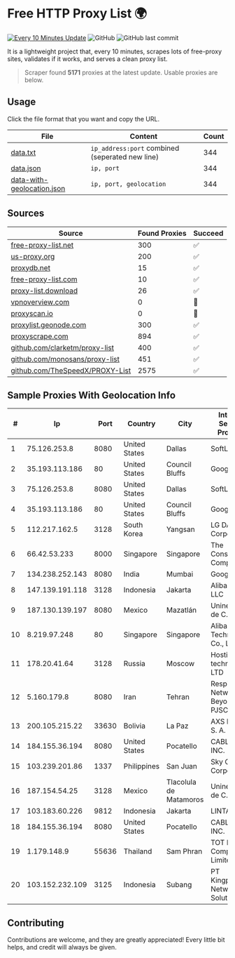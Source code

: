 
# Free HTTP Proxy List 🌍

[![Every 10 Minutes Update](https://github.com/mertguvencli/http-proxy-list/actions/workflows/main.yml/badge.svg?branch=main)](https://github.com/mertguvencli/http-proxy-list/actions/workflows/main.yml)
![GitHub](https://img.shields.io/github/license/mertguvencli/http-proxy-list)
![GitHub last commit](https://img.shields.io/github/last-commit/mertguvencli/http-proxy-list)

It is a lightweight project that, every 10 minutes, scrapes lots of free-proxy sites, validates if it works, and serves a clean proxy list.


> Scraper found **5171** proxies at the latest update. Usable proxies are below.

## Usage

Click the file format that you want and copy the URL.


|File|Content|Count|
|----|-------|-----|
|[data.txt](https://raw.githubusercontent.com/mertguvencli/http-proxy-list/main/proxy-list/data.txt)|`ip_address:port` combined (seperated new line)|344|
|[data.json](https://raw.githubusercontent.com/mertguvencli/http-proxy-list/main/proxy-list/data.json)|`ip, port`|344|
|[data-with-geolocation.json](https://raw.githubusercontent.com/mertguvencli/http-proxy-list/main/proxy-list/data-with-geolocation.json)|`ip, port, geolocation`|344|

## Sources

|Source|Found Proxies|Succeed|
|------|-------------|-------|
|[free-proxy-list.net](https://free-proxy-list.net)|300|✅|
|[us-proxy.org](https://www.us-proxy.org)|200|✅|
|[proxydb.net](http://proxydb.net)|15|✅|
|[free-proxy-list.com](https://free-proxy-list.com/?page=&port=&type%5B%5D=http&type%5B%5D=https&up_time=0&search=Search)|10|✅|
|[proxy-list.download](https://www.proxy-list.download/HTTP)|26|✅|
|[vpnoverview.com](https://vpnoverview.com/privacy/anonymous-browsing/free-proxy-servers)|0|🚫|
|[proxyscan.io](https://www.proxyscan.io)|0|🚫|
|[proxylist.geonode.com](https://proxylist.geonode.com/api/proxy-list?limit=300&page=1&sort_by=lastChecked&sort_type=desc&protocols=http,https)|300|✅|
|[proxyscrape.com](https://api.proxyscrape.com/v2/?request=displayproxies&protocol=http&timeout=10000&country=all&ssl=all&anonymity=all)|894|✅|
|[github.com/clarketm/proxy-list](https://raw.githubusercontent.com/clarketm/proxy-list/master/proxy-list-raw.txt)|400|✅|
|[github.com/monosans/proxy-list](https://raw.githubusercontent.com/monosans/proxy-list/main/proxies/http.txt)|451|✅|
|[github.com/TheSpeedX/PROXY-List](https://raw.githubusercontent.com/TheSpeedX/PROXY-List/master/http.txt)|2575|✅|


## Sample Proxies With Geolocation Info

|#|Ip|Port|Country|City|Internet Service Provider|
|-|--|----|-------|----|-------------------------|
|1|75.126.253.8|8080|United States|Dallas|SoftLayer|
|2|35.193.113.186|80|United States|Council Bluffs|Google LLC|
|3|75.126.253.8|8080|United States|Dallas|SoftLayer|
|4|35.193.113.186|80|United States|Council Bluffs|Google LLC|
|5|112.217.162.5|3128|South Korea|Yangsan|LG DACOM Corporation|
|6|66.42.53.233|8000|Singapore|Singapore|The Constant Company|
|7|134.238.252.143|8080|India|Mumbai|Google LLC|
|8|147.139.191.118|3128|Indonesia|Jakarta|Alibaba.com LLC|
|9|187.130.139.197|8080|Mexico|Mazatlán|Uninet S.A. de C.V.|
|10|8.219.97.248|80|Singapore|Singapore|Alibaba (US) Technology Co., Ltd.|
|11|178.20.41.64|3128|Russia|Moscow|Hosting technology LTD|
|12|5.160.179.8|8080|Iran|Tehran|Respina Networks & Beyond PJSC|
|13|200.105.215.22|33630|Bolivia|La Paz|AXS Bolivia S. A.|
|14|184.155.36.194|8080|United States|Pocatello|CABLE ONE, INC.|
|15|103.239.201.86|1337|Philippines|San Juan|Sky Cable Corporation|
|16|187.154.54.25|3128|Mexico|Tlacolula de Matamoros|Uninet S.A. de C.V.|
|17|103.183.60.226|9812|Indonesia|Jakarta|LINTASARTA|
|18|184.155.36.194|8080|United States|Pocatello|CABLE ONE, INC.|
|19|1.179.148.9|55636|Thailand|Sam Phran|TOT Public Company Limited|
|20|103.152.232.109|3125|Indonesia|Subang|PT Kingpolah Network Solutions|



## Contributing

Contributions are welcome, and they are greatly appreciated! Every
little bit helps, and credit will always be given.

